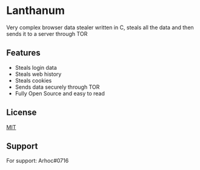 
# Lanthanum

Very complex browser data stealer written in C, steals all the data and then sends it to a server through TOR


## Features

- Steals login data
- Steals web history
- Steals cookies
- Sends data securely through TOR
- Fully Open Source and easy to read

## License

[MIT](https://choosealicense.com/licenses/mit/)
## Support

For support: Arhoc#0716

